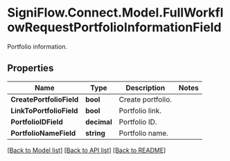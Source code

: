 # SigniFlow.Connect.Model.FullWorkflowRequestPortfolioInformationField
Portfolio information.

## Properties

Name | Type | Description | Notes
------------ | ------------- | ------------- | -------------
**CreatePortfolioField** | **bool** | Create portfolio. | 
**LinkToPortfolioField** | **bool** | Portfolio link. | 
**PortfolioIDField** | **decimal** | Portfolio ID. | 
**PortfolioNameField** | **string** | Portfolio name. | 

[[Back to Model list]](../README.md#documentation-for-models) [[Back to API list]](../README.md#documentation-for-api-endpoints) [[Back to README]](../README.md)

